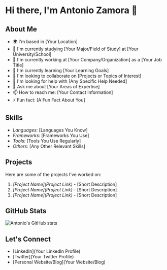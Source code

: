 # Hi there, I'm Antonio Zamora 👋

## About Me

- 🌍 I'm based in [Your Location]
- 🏫 I'm currently studying [Your Major/Field of Study] at [Your University/School]
- 💼 I'm currently working at [Your Company/Organization] as a [Your Job Title]
- 🌱 I'm currently learning [Your Learning Goals]
- 👯 I'm looking to collaborate on [Projects or Topics of Interest]
- 🤔 I'm looking for help with [Any Specific Help Needed]
- 💬 Ask me about [Your Areas of Expertise]
- 📫 How to reach me: [Your Contact Information]
- ⚡ Fun fact: [A Fun Fact About You]

## Skills

- *Languages:* [Languages You Know]
- *Frameworks:* [Frameworks You Use]
- *Tools:* [Tools You Use Regularly]
- *Others:* [Any Other Relevant Skills]

## Projects

Here are some of the projects I've worked on:

1. *[Project Name](Project Link)* - [Short Description]
2. *[Project Name](Project Link)* - [Short Description]
3. *[Project Name](Project Link)* - [Short Description]

## GitHub Stats

![Antonio's GitHub stats](https://github-readme-stats.vercel.app/api?username=antoniozamora2002&show_icons=true&theme=radical)

## Let's Connect

- [LinkedIn](Your LinkedIn Profile)
- [Twitter](Your Twitter Profile)
- [Personal Website/Blog](Your Website/Blog)
